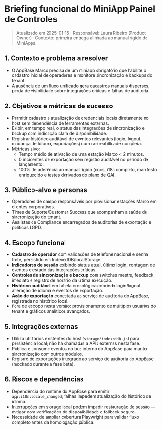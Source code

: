 # Briefing funcional do MiniApp Painel de Controles

> Atualizado em 2025-01-15 · Responsável: Laura Ribeiro (Product Owner) · Contexto: primeira entrega alinhada ao manual rígido de MiniApps.

## 1. Contexto e problema a resolver
- O AppBase Marco precisa de um miniapp obrigatório que habilite o cadastro inicial de operadores e monitore sincronização e backups do tenant.
- A ausência de um fluxo unificado gera cadastros manuais dispersos, perda de visibilidade sobre integrações críticas e falhas de auditoria.

## 2. Objetivos e métricas de sucesso
- Permitir cadastro e atualização de credenciais locais diretamente no host sem dependência de ferramentas externas.
- Exibir, em tempo real, o status das integrações de sincronização e backup com indicação clara de disponibilidade.
- Registrar histórico auditável de eventos relevantes (login, logout, mudança de idioma, exportações) com rastreabilidade completa.
- Métricas alvo:
  - Tempo médio de ativação de uma estação Marco < 2 minutos.
  - 0 incidentes de exportação sem registro auditável no período de lançamento.
  - 100% de aderência ao manual rígido (docs, i18n completo, manifesto enriquecido e testes derivados do plano de QA).

## 3. Público-alvo e personas
- Operadores de campo responsáveis por provisionar estações Marco em clientes corporativos.
- Times de Suporte/Customer Success que acompanham a saúde de sincronização do tenant.
- Analistas de Compliance encarregados de auditorias de exportação e políticas LGPD.

## 4. Escopo funcional
- **Cadastro de operador** com validações de telefone nacional e senha forte, persistido em IndexedDB/localStorage.
- **Indicadores de sessão** exibindo status atual, último login, contagem de eventos e estado das integrações críticas.
- **Controles de sincronização e backup** com switches mestre, feedback imediato e registro de horário da última execução.
- **Histórico auditável** em tabela cronológica cobrindo login/logout, alteração de idioma e eventos de exportação.
- **Ação de exportação** conectada ao serviço de auditoria do AppBase, registrada no histórico local.
- Fora de escopo nesta versão: provisionamento de múltiplos usuários do tenant e gráficos analíticos avançados.

## 5. Integrações externas
- Utiliza utilitários existentes do host (`storage/indexeddb.js`) para persistência local; não há chamadas a APIs externas nesta fase.
- Publica e consome eventos no bus interno do AppBase para manter sincronização com outros módulos.
- Registro de exportações integrado ao serviço de auditoria do AppBase (mockado durante a fase beta).

## 6. Riscos e dependências
- Dependência do runtime do AppBase para emitir `app:i18n:locale_changed`; falhas impedem atualização do histórico de idioma.
- Interrupções em storage local podem impedir restauração de sessão — mitigar com verificações de disponibilidade e fallback seguro.
- Necessidade de ampliar cobertura Playwright para validar fluxo completo antes da homologação pública.
